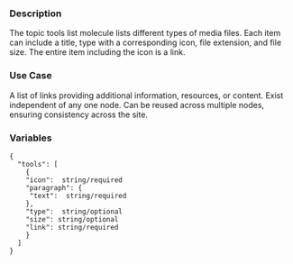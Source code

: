 ### Description
The topic tools list molecule lists different types of media files. Each item can include a title, type with a corresponding icon, file extension, and file size. The entire item including the icon is a link. 

### Use Case
A list of links providing additional information, resources, or content. Exist independent of any one node. Can be reused across multiple nodes, ensuring consistency across the site.

### Variables
~~~
{
  "tools": [
    {
    "icon":  string/required
    "paragraph": {
     "text":  string/required
    },
    "type":  string/optional
    "size": string/optional
    "link": string/required
    }
  ]
}